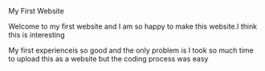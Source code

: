 <html> 
<body><h>My First Website</h> 
<p>Welcome to my first website and I am so happy to make this website.I think this is interesting </p> 
<p>My first experienceis so good and the only problem is I took so much time to upload this as a website but the coding process was easy</p>
</body>
</html>
